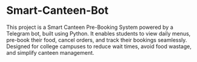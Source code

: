 # Smart-Canteen-Bot
This project is a Smart Canteen Pre-Booking System powered by a Telegram bot, built using Python. It enables students to view daily menus, pre-book their food, cancel orders, and track their bookings seamlessly. Designed for college campuses to reduce wait times, avoid food wastage, and simplify canteen management.
